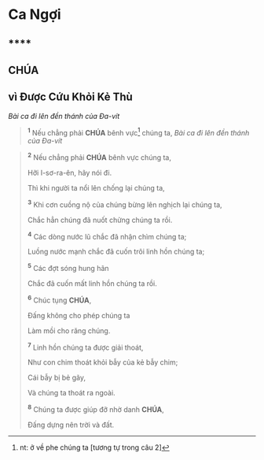 # Ca Ngợi

## ****

## CHÚA

## vì Được Cứu Khỏi Kẻ Thù
*Bài ca đi lên đền thánh của Đa-vít*

> <sup><b>1</b></sup> Nếu chẳng phải **CHÚA** bênh vực[^1-cbb9244d-13ea-4c74-9a34-1d04b93558d1] chúng ta,
> *Bài ca đi lên đền thánh của Đa-vít*

> <sup><b>2</b></sup> Nếu chẳng phải **CHÚA** bênh vực chúng ta,
>
> Hỡi I-sơ-ra-ên, hãy nói đi.
>
> Thì khi người ta nổi lên chống lại chúng ta,
>
> <sup><b>3</b></sup> Khi cơn cuồng nộ của chúng bừng lên nghịch lại chúng ta,
>
> Chắc hẳn chúng đã nuốt chửng chúng ta rồi.
>
> <sup><b>4</b></sup> Các dòng nước lũ chắc đã nhận chìm chúng ta;
>
> Luồng nước mạnh chắc đã cuốn trôi linh hồn chúng ta;
>
> <sup><b>5</b></sup> Các đợt sóng hung hãn
>
> Chắc đã cuốn mất linh hồn chúng ta rồi.
>
> <sup><b>6</b></sup> Chúc tụng **CHÚA**,
>
> Đấng không cho phép chúng ta
>
> Làm mồi cho răng chúng.
>
> <sup><b>7</b></sup> Linh hồn chúng ta được giải thoát,
>
> Như con chim thoát khỏi bẫy của kẻ bẫy chim;
>
> Cái bẫy bị bẻ gãy,
>
> Và chúng ta thoát ra ngoài.
>
> <sup><b>8</b></sup> Chúng ta được giúp đỡ nhờ danh **CHÚA**,
>
> Đấng dựng nên trời và đất.

[^1-cbb9244d-13ea-4c74-9a34-1d04b93558d1]: nt: ở về phe chúng ta \[tương tự trong câu 2]